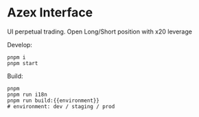 # Azex Interface

UI perpetual trading. Open Long/Short position with x20 leverage

Develop:

```shell
pnpm i
pnpm start
```

Build:

```shell
pnpm
pnpm run i18n
pnpm run build:{{environment}}
# environment: dev / staging / prod
```
